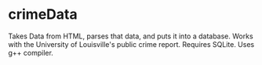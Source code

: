 # crimeData
Takes Data from HTML, parses that data, and puts it into a database.  Works with the University of Louisville's public crime report. Requires SQLite.  Uses g++ compiler.
